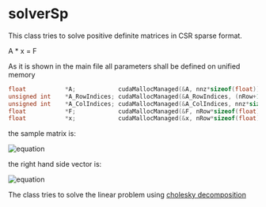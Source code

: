 # solverSp
This class tries to solve positive definite matrices in CSR sparse format. 

A * x = F

As it is shown in the main file all parameters shall be defined on unified memory

```cpp
float           *A;            cudaMallocManaged(&A, nnz*sizeof(float));
unsigned int    *A_RowIndices; cudaMallocManaged(&A_RowIndices, (nRow+1)*sizeof(unsigned int));
unsigned int    *A_ColIndices; cudaMallocManaged(&A_ColIndices, nnz*sizeof(unsigned int));
float           *F;            cudaMallocManaged(&F, nRow*sizeof(float));
float           *x;            cudaMallocManaged(&x, nRow*sizeof(float));
```

the sample matrix is:  

![equation](http://mathurl.com/y8rdkmb6.png)

the right hand side vector is:

![equation](http://mathurl.com/yaeessnm.png)


The class tries to solve the linear problem using [cholesky decomposition](https://docs.nvidia.com/cuda/cusolver/index.html#cusolver-lt-t-gt-csrlsvchol)
